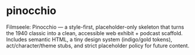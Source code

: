 # pinocchio
Filmseele: Pinocchio — a style-first, placeholder-only skeleton that turns the 1940 classic into a clean, accessible web exhibit + podcast scaffold. Includes semantic HTML, a tiny design system (indigo/gold tokens), act/character/theme stubs, and strict placeholder policy for future content.
